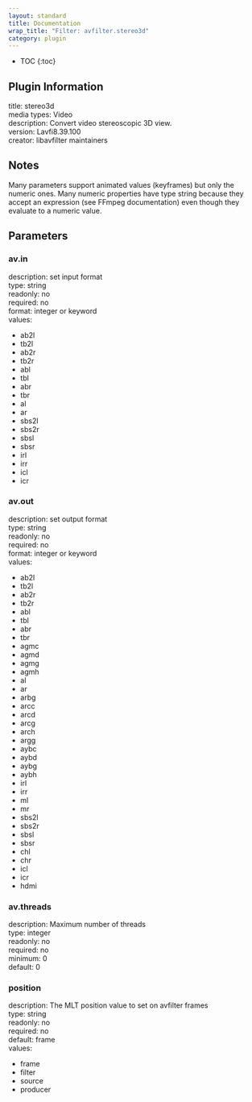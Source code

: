 ```yaml
---
layout: standard
title: Documentation
wrap_title: "Filter: avfilter.stereo3d"
category: plugin
---
```

* TOC
{:toc}

## Plugin Information

title: stereo3d  
media types:
Video  
description: Convert video stereoscopic 3D view.  
version: Lavfi8.39.100  
creator: libavfilter maintainers  

## Notes

Many parameters support animated values (keyframes) but only the numeric ones. Many numeric properties have type string because they accept an expression (see FFmpeg documentation) even though they evaluate to a numeric value.

## Parameters

### av.in

  
description:
set input format  
type: string  
readonly: no  
required: no  
format: integer or keyword  
values:  

* ab2l
* tb2l
* ab2r
* tb2r
* abl
* tbl
* abr
* tbr
* al
* ar
* sbs2l
* sbs2r
* sbsl
* sbsr
* irl
* irr
* icl
* icr

### av.out

  
description:
set output format  
type: string  
readonly: no  
required: no  
format: integer or keyword  
values:  

* ab2l
* tb2l
* ab2r
* tb2r
* abl
* tbl
* abr
* tbr
* agmc
* agmd
* agmg
* agmh
* al
* ar
* arbg
* arcc
* arcd
* arcg
* arch
* argg
* aybc
* aybd
* aybg
* aybh
* irl
* irr
* ml
* mr
* sbs2l
* sbs2r
* sbsl
* sbsr
* chl
* chr
* icl
* icr
* hdmi

### av.threads

  
description:
Maximum number of threads  
type: integer  
readonly: no  
required: no  
minimum: 0  
default: 0  

### position

  
description:
The MLT position value to set on avfilter frames  
type: string  
readonly: no  
required: no  
default: frame  
values:  

* frame
* filter
* source
* producer

